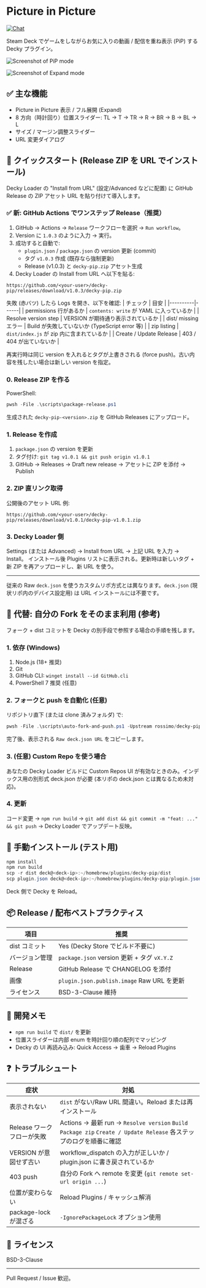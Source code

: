 # Picture in Picture  
[![Chat](https://img.shields.io/badge/chat-on%20discord-7289da.svg)](https://deckbrew.xyz/discord)

Steam Deck でゲームをしながらお気に入りの動画 / 配信を重ね表示 (PiP) する Decky プラグイン。

![Screenshot of PiP mode](picture.jpg)

![Screenshot of Expand mode](expand.jpg)

## ✅ 主な機能
* Picture in Picture 表示 / フル展開 (Expand)
* 8 方向（時計回り）位置スライダー: TL → T → TR → R → BR → B → BL → L
* サイズ / マージン調整スライダー
* URL 変更ダイアログ

## 🚀 クイックスタート (Release ZIP を URL でインストール)
Decky Loader の "Install from URL" (設定/Advanced などに配置) に GitHub Release の ZIP アセット URL を貼り付けて導入します。

### ✅ 新: GitHub Actions でワンステップ Release（推奨）
1. GitHub → Actions → `Release` ワークフローを選択 → `Run workflow`。
2. Version に `1.0.3` のように入力 → 実行。
3. 成功すると自動で:
	- `plugin.json` / `package.json` の version 更新 (commit)
	- タグ `v1.0.3` 作成 (既存なら強制更新)
	- Release (v1.0.3) と `decky-pip.zip` アセット生成
4. Decky Loader の Install from URL へ以下を貼る:
```
https://github.com/<your-user>/decky-pip/releases/download/v1.0.3/decky-pip.zip
```

失敗 (赤バツ) したら Logs を開き、以下を確認:
| チェック | 目安 |
|----------|------|
| permissions 行があるか | `contents: write` が YAML に入っているか |
| Resolve version step | VERSION が期待通り表示されているか |
| dist/ missing エラー | Build が失敗していないか (TypeScript error 等) |
| zip listing | `dist/index.js` が zip 内に含まれているか |
| Create / Update Release | 403 / 404 が出ていないか |

再実行時は同じ version を入れるとタグが上書きされる (force push)。古い内容を残したい場合は新しい version を指定。

### 0. Release ZIP を作る
PowerShell:
```powershell
pwsh -File .\scripts\package-release.ps1
```
生成された `decky-pip-<version>.zip` を GitHub Releases にアップロード。

### 1. Release を作成
1. `package.json` の version を更新
2. タグ付け: `git tag v1.0.1 && git push origin v1.0.1`
3. GitHub → Releases → Draft new release → アセットに ZIP を添付 → Publish

### 2. ZIP 直リンク取得
公開後のアセット URL 例:
```
https://github.com/<your-user>/decky-pip/releases/download/v1.0.1/decky-pip-v1.0.1.zip
```

### 3. Decky Loader 側
Settings (または Advanced) → Install from URL → 上記 URL を入力 → Install。
インストール後 Plugins リストに表示される。更新時は新しいタグ + 新 ZIP を再アップロードし、新 URL を使う。

---
従来の Raw `deck.json` を使うカスタムリポ方式とは異なります。`deck.json` (現状リポ内のデバイス設定用) は URL インストールには不要です。

## 🔁 代替: 自分の Fork をそのまま利用 (参考)
フォーク + dist コミットを Decky の別手段で参照する場合の手順を残します。

### 1. 依存 (Windows)
1. Node.js (18+ 推奨)
2. Git
3. GitHub CLI: `winget install --id GitHub.cli`
4. PowerShell 7 推奨 (任意)

### 2. フォークと push を自動化 (任意)
リポジトリ直下 (または clone 済みフォルダ) で:
```powershell
pwsh -File .\scripts\auto-fork-and-push.ps1 -Upstream rossimo/decky-pip -BuildDist -IgnorePackageLock
```
完了後、表示される `Raw deck.json URL` をコピーします。

### 3. (任意) Custom Repo を使う場合
あなたの Decky Loader ビルドに Custom Repos UI が有効なときのみ。インデックス用の別形式 deck.json が必要 (本リポの deck.json とは異なるため未対応)。

### 4. 更新
コード変更 → `npm run build` → `git add dist && git commit -m "feat: ..." && git push` → Decky Loader でアップデート反映。

## 🔧 手動インストール (テスト用)
```powershell
npm install
npm run build
scp -r dist deck@<deck-ip>:~/homebrew/plugins/decky-pip/dist
scp plugin.json deck@<deck-ip>:~/homebrew/plugins/decky-pip/plugin.json
```
Deck 側で Decky を Reload。

## 📦 Release / 配布ベストプラクティス
| 項目 | 推奨 |
|------|------|
| dist コミット | Yes (Decky Store でビルド不要に) |
| バージョン管理 | `package.json` version 更新 + タグ `vX.Y.Z` |
| Release | GitHub Release で CHANGELOG を添付 |
| 画像 | `plugin.json.publish.image` Raw URL を更新 |
| ライセンス | BSD-3-Clause 維持 |

## 🧪 開発メモ
* `npm run build` で `dist/` を更新
* 位置スライダーは内部 enum を時計回り順の配列でマッピング
* Decky の UI 再読み込み: Quick Access → 歯車 → Reload Plugins

## ❓ トラブルシュート
| 症状 | 対処 |
|------|------|
| 表示されない | `dist` がない/Raw URL 間違い。Reload または再インストール |
| Release ワークフローが失敗 | Actions → 最新 run → `Resolve version` `Build` `Package zip` `Create / Update Release` 各ステップのログを順番に確認 |
| VERSION が意図せず古い | workflow_dispatch の入力が正しいか / plugin.json に書き戻されているか |
| 403 push | 自分の Fork へ remote を変更 (`git remote set-url origin ...`) |
| 位置が変わらない | Reload Plugins / キャッシュ解消 |
| package-lock が混ざる | `-IgnorePackageLock` オプション使用 |

## 📝 ライセンス
BSD-3-Clause

---
Pull Request / Issue 歓迎。
